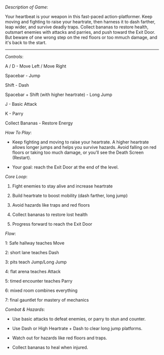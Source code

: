 *Description of Game*:

Your heartbeat is your weapon in this fast-paced action-platformer. Keep moving and fighting to raise your heartrate, then harness it to dash farther, leap wider, and survive deadly traps. Collect bananas to restore health, outsmart enemies with attacks and parries, and push toward the Exit Door. But beware of one wrong step on the red floors or too mmuch damage, and it's back to the start.


------------------------------------------------------------------------------------------------------------------------------------------------------------------------------------------------------------------------
*Controls*:

A / D - Move Left / Move Right

Spacebar - Jump

Shift - Dash

Spacebar + Shift (with higher heartrate) - Long Jump

J - Basic Attack

K - Parry

Collect Bananas - Restore Energy


*How To Play*:

- Keep fighting and moving to raise your heartrate. A higher heartrate allows longer jumps and helps you survive hazards. Avoid falling on red floors or taking too much damage, or you’ll see the Death Screen (Restart).

- Your goal: reach the Exit Door at the end of the level.


*Core Loop*:
1. Fight enemies to stay alive and increase heartrate

2. Build heartrate to boost mobility (dash farther, long jump)

3. Avoid hazards like traps and red floors

4. Collect bananas to restore lost health

5. Progress forward to reach the Exit Door


*Flow*:

1: Safe hallway teaches Move

2: short lane teaches Dash 

3: pits teach Jump/Long Jump 

4: flat arena teaches Attack 

5: timed encounter teaches Parry 

6: mixed room combines everything

7: final gauntlet for mastery of mechanics


*Combat & Hazards*:

- Use basic attacks to defeat enemies, or parry to stun and counter.

- Use Dash or High Heartrate + Dash to clear long jump platforms.

- Watch out for hazards like red floors and traps.

- Collect bananas to heal when injured.
